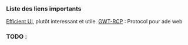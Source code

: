 ### Liste des liens importants 
[Efficient UI](https://www.youtube.com/watch?v=N6YdwzAvwOA), plutôt interessant et utile.
[GWT-RCP](https://docs.google.com/document/d/1eG0YocsYYbNAtivkLtcaiEE5IOF5u4LUol8-LL0TIKU/edit) : Protocol pour ade web

### TODO :
